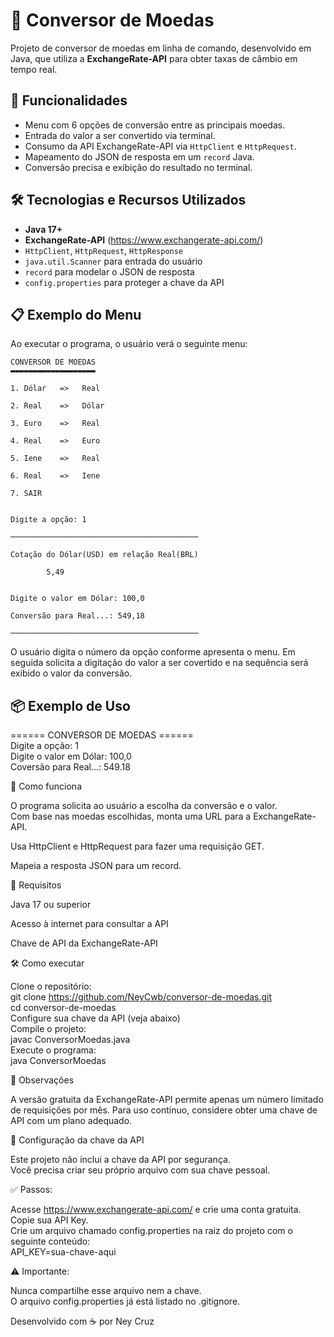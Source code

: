 # 💱 Conversor de Moedas

Projeto de conversor de moedas em linha de comando, desenvolvido em Java, que utiliza a **ExchangeRate-API** para obter taxas de câmbio em tempo real.

## 🚀 Funcionalidades

- Menu com 6 opções de conversão entre as principais moedas.
- Entrada do valor a ser convertido via terminal.
- Consumo da API ExchangeRate-API via `HttpClient` e `HttpRequest`.
- Mapeamento do JSON de resposta em um `record` Java.
- Conversão precisa e exibição do resultado no terminal.

## 🛠️ Tecnologias e Recursos Utilizados

- **Java 17+**
- **ExchangeRate-API** (https://www.exchangerate-api.com/)
- `HttpClient`, `HttpRequest`, `HttpResponse`
- `java.util.Scanner` para entrada do usuário
- `record` para modelar o JSON de resposta
- `config.properties` para proteger a chave da API


## 📋 Exemplo do Menu

Ao executar o programa, o usuário verá o seguinte menu:

	CONVERSOR DE MOEDAS
	▬▬▬▬▬▬▬▬▬▬▬▬▬▬▬▬▬▬▬

	1. Dólar   =>	Real

	2. Real    =>	Dólar

	3. Euro    =>	Real

	4. Real    =>	Euro

	5. Iene    =>	Real

	6. Real    =>	Iene

	7. SAIR


	Digite a opção: 1

	──────────────────────────────────────────

	Cotação do Dólar(USD) em relação Real(BRL) 

			5,49


	Digite o valor em Dólar: 100,0

	Conversão para Real...: 549,18

	──────────────────────────────────────────


O usuário digita o número da opção conforme apresenta o menu. Em seguida solicita a digitação do valor a ser covertido e na sequência será exibido o valor da conversão.

## 📦 Exemplo de Uso

====== CONVERSOR DE MOEDAS ======  
Digite a opção: 1  
Digite o valor em Dólar: 100,0  
Coversão para Real...:  549.18  

🧠 Como funciona  

O programa solicita ao usuário a escolha da conversão e o valor.  
Com base nas moedas escolhidas, monta uma URL para a ExchangeRate-API.

Usa HttpClient e HttpRequest para fazer uma requisição GET.

Mapeia a resposta JSON para um record. 

🔑 Requisitos  

Java 17 ou superior

Acesso à internet para consultar a API

Chave de API da ExchangeRate-API 

🛠️ Como executar  

Clone o repositório:  
git clone https://github.com/NeyCwb/conversor-de-moedas.git  
cd conversor-de-moedas  
Configure sua chave da API (veja abaixo)  
Compile o projeto:  
javac ConversorMoedas.java  
Execute o programa:  
java ConversorMoedas  

📎 Observações  

A versão gratuita da ExchangeRate-API permite apenas um número limitado de requisições por mês.
Para uso contínuo, considere obter uma chave de API com um plano adequado.

🔐 Configuração da chave da API  

Este projeto não inclui a chave da API por segurança.  
Você precisa criar seu próprio arquivo com sua chave pessoal.  

✅ Passos:  

Acesse https://www.exchangerate-api.com/ e crie uma conta gratuita.  
Copie sua API Key.  
Crie um arquivo chamado config.properties na raiz do projeto com o seguinte conteúdo:  
API_KEY=sua-chave-aqui  

⚠ Importante:  

Nunca compartilhe esse arquivo nem a chave.  
O arquivo config.properties já está listado no .gitignore.  

Desenvolvido com ☕ por Ney Cruz 
